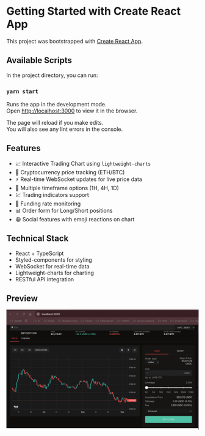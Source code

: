 # Getting Started with Create React App

This project was bootstrapped with [Create React App](https://github.com/facebook/create-react-app).

## Available Scripts

In the project directory, you can run:

### `yarn start`

Runs the app in the development mode.\
Open [http://localhost:3000](http://localhost:3000) to view it in the browser.

The page will reload if you make edits.\
You will also see any lint errors in the console.

## Features

- 📈 Interactive Trading Chart using `lightweight-charts`
- 💱 Cryptocurrency price tracking (ETH/BTC)
- ⚡ Real-time WebSocket updates for live price data
- 🎯 Multiple timeframe options (1H, 4H, 1D)
- 💹 Trading indicators support
- 🔄 Funding rate monitoring
- 📊 Order form for Long/Short positions
- 😀 Social features with emoji reactions on chart

## Technical Stack

- React + TypeScript
- Styled-components for styling
- WebSocket for real-time data
- Lightweight-charts for charting
- RESTful API integration

## Preview

![App Preview](./preview.png)
